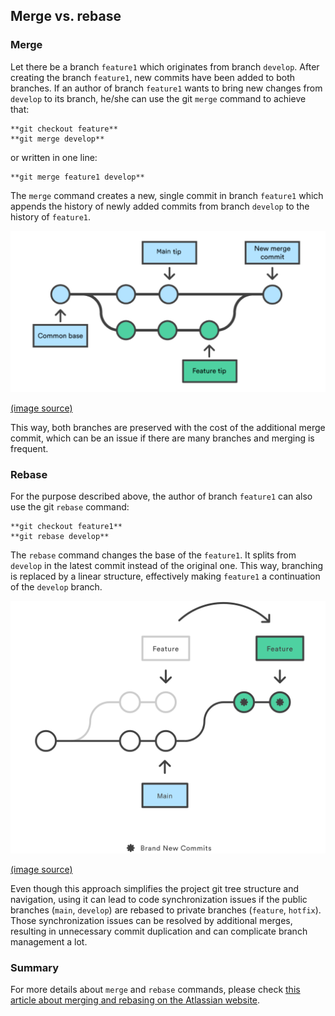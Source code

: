 ## Merge vs. rebase

### Merge

Let there be a branch `feature1` which originates from branch `develop`. After creating the branch `feature1`, new commits have been added to both branches. If an author of branch `feature1` wants to bring new changes from `develop` to its branch, he/she can use the git `merge` command to achieve that:

```
**git checkout feature**
**git merge develop**
```


or written in one line:

```
**git merge feature1 develop**
```

 
The `merge` command creates a new, single commit in branch `feature1` which appends the history of newly added commits from branch `develop` to the history of `feature1`.


![gitmergeimage](/resources/git-merge.png)

[(image source)](https://www.atlassian.com/git/tutorials/using-branches/git-merge)

 
This way, both branches are preserved with the cost of the additional merge commit, which can be an issue if there are many branches and merging is frequent.


### Rebase

For the purpose described above, the author of branch `feature1` can also use the git `rebase` command:


```
**git checkout feature1**
**git rebase develop**
```


The `rebase` command changes the base of the `feature1`. It splits from `develop` in the latest commit instead of the original one. This way, branching is replaced by a linear structure, effectively making `feature1` a continuation of the `develop` branch. 


![gitrebaseimage](/resources/git-rebase.png) 

[(image source)](https://www.atlassian.com/git/tutorials/rewriting-history/git-rebase)


Even though this approach simplifies the project git tree structure and navigation, using it can lead to code synchronization issues if the public branches (`main`, `develop`) are rebased to private branches (`feature`, `hotfix`). Those synchronization issues can be resolved by additional merges, resulting in unnecessary commit duplication and can complicate branch management a lot.


### Summary

For more details about `merge` and `rebase` commands, please check [this article about merging and rebasing on the Atlassian website](https://www.atlassian.com/git/tutorials/merging-vs-rebasing).
